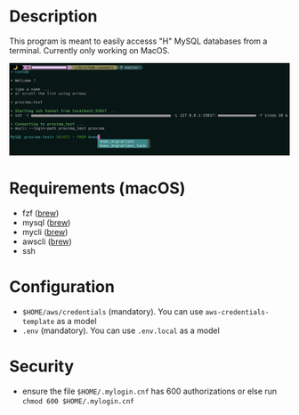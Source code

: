# Description

This program is meant to easily accesss "H" MySQL databases from a terminal.
Currently only working on MacOS.

![screenshot](hdb-connect.png)

# Requirements (macOS)
- fzf ([brew](https://formulae.brew.sh/formula/fzf#default))
- mysql ([brew](https://formulae.brew.sh/formula/mysql#default))
- mycli ([brew](https://formulae.brew.sh/formula/mycli#default))
- awscli ([brew](https://formulae.brew.sh/formula/awscli#default))
- ssh

# Configuration 

- `$HOME/aws/credentials` (mandatory). You can use `aws-credentials-template` as a model
- `.env` (mandatory). You can use `.env.local` as a model

# Security

- ensure the file `$HOME/.mylogin.cnf` has 600 authorizations or else run `chmod 600 $HOME/.mylogin.cnf`






